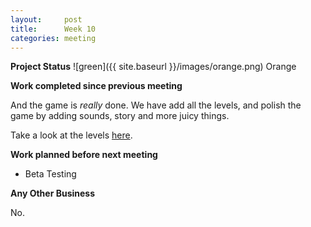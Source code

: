 ```yaml
---
layout:     post
title:      Week 10
categories: meeting
---
```


**Project Status** ![green]({{ site.baseurl }}/images/orange.png) Orange


**Work completed since previous meeting**

And the game is *really* done. We have add all the levels, and polish the game by adding sounds, story and more juicy things.

Take a look at the levels [here](//hybridunicorn.github.io/blog/meeting/2015/04/08/levels/).


**Work planned before next meeting**

- Beta Testing


**Any Other Business**

No.
